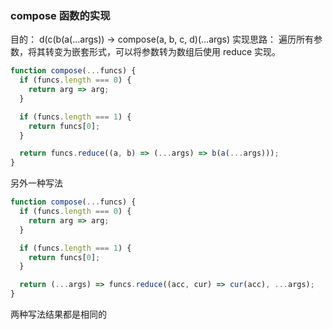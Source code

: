 ### compose 函数的实现

目的： d(c(b(a(...args)) -> compose(a, b, c, d)(...args)
实现思路： 遍历所有参数，将其转变为嵌套形式，可以将参数转为数组后使用 reduce 实现。

```javascript
function compose(...funcs) {
  if (funcs.length === 0) {
    return arg => arg;
  }

  if (funcs.length === 1) {
    return funcs[0];
  }

  return funcs.reduce((a, b) => (...args) => b(a(...args)));
}
```

另外一种写法

```javascript
function compose(...funcs) {
  if (funcs.length === 0) {
    return arg => arg;
  }

  if (funcs.length === 1) {
    return funcs[0];
  }

  return (...args) => funcs.reduce((acc, cur) => cur(acc), ...args);
}
```

两种写法结果都是相同的